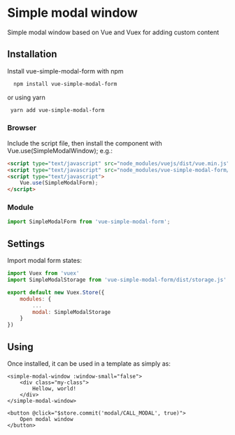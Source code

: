 
# Simple modal window

Simple modal window based on Vue and Vuex for adding custom content


## Installation

Install vue-simple-modal-form with npm

```bash
  npm install vue-simple-modal-form
```
or using yarn
```bash
 yarn add vue-simple-modal-form
```
    
### Browser
Include the script file, then install the component with Vue.use(SimpleModalWindow); e.g.:
```html
<script type="text/javascript" src="node_modules/vuejs/dist/vue.min.js"></script>
<script type="text/javascript" src="node_modules/vue-simple-modal-form/dist/plugin.js"></script>
<script type="text/javascript">
    Vue.use(SimpleModalForm);
</script>
```
### Module
```js
import SimpleModalForm from 'vue-simple-modal-form';
```
## Settings
Import modal form states:
```js
import Vuex from 'vuex'
import SimpleModalStorage from 'vue-simple-modal-form/dist/storage.js'

export default new Vuex.Store({
    modules: {
        ...
        modal: SimpleModalStorage
    }
})
```
## Using
Once installed, it can be used in a template as simply as:
```vue
<simple-modal-window :window-small="false">
    <div class="my-class">
        Hellow, world!
    </div>
</simple-modal-window>
```
```vue
<button @click="$store.commit('modal/CALL_MODAL', true)">
    Open modal window
</button>
```